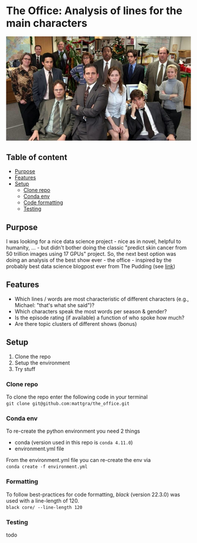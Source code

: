 # The Office: Analysis of lines for the main characters
![Alt text](docs/imgs/the-office-992x560.jpg?raw=true "The Office")

## Table of content

- [Purpose](#Purpose)
- [Features](#Features)
- [Setup](#Setup)
  - [Clone repo](#Clone-repo)
  - [Conda env](#Conda-env)
  - [Code formatting](#Formatting)
  - [Testing](#Testing)

## Purpose
I was looking for a nice data science project - nice as in novel, helpful to humanity, ... - but didn't bother doing the classic "predict skin cancer from 50 trillion images using 17 GPUs" project.
So, the next best option was doing an analysis of the best show ever - the office - inspired by the probably best data science blogpost ever from The Pudding (see [link](https://pudding.cool/2017/09/hip-hop-words/))

## Features
- Which lines / words are most characteristic of different characters (e.g., Michael: "that's what she said")?
- Which characters speak the most words per season & gender?
- Is the episode rating (if available) a function of who spoke how much?
- Are there topic clusters of different shows (bonus)

## Setup

1. Clone the repo
2. Setup the environment
3. Try stuff

### Clone repo
To clone the repo enter the following code in your terminal  
```git clone git@github.com:mattgra/the_office.git```

### Conda env
To re-create the python environment you need 2 things  
- conda (version used in this repo is `conda 4.11.0`)
- environment.yml file 

From the environment.yml file you can re-create the env via  
```conda create -f environment.yml```

### Formatting
To follow best-practices for code formatting, _black_ (version 22.3.0) was used with a line-length of 120.  
```black core/ --line-length 120```

### Testing
todo